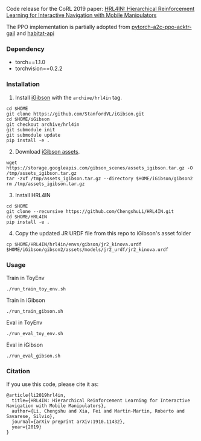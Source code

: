 Code release for the CoRL 2019 paper: [HRL4IN: Hierarchical Reinforcement Learning for Interactive Navigation with Mobile Manipulators](https://arxiv.org/abs/1910.11432)

The PPO implementation is partially adopted from [pytorch-a2c-ppo-acktr-gail](https://github.com/ikostrikov/pytorch-a2c-ppo-acktr-gail) and [habitat-api](https://github.com/facebookresearch/habitat-api)

### Dependency
* torch==1.1.0
* torchvision==0.2.2

### Installation
1. Install [iGibson](https://github.com/StanfordVL/iGibson) with the `archive/hrl4in` tag.
```
cd $HOME
git clone https://github.com/StanfordVL/iGibson.git
cd $HOME/iGibson
git checkout archive/hrl4in
git submodule init
git submodule update
pip install -e .
```

2. Download [iGibson assets](https://storage.googleapis.com/gibson_scenes/assets_igibson.tar.gz).
```
wget https://storage.googleapis.com/gibson_scenes/assets_igibson.tar.gz -O /tmp/assets_igibson.tar.gz
tar -zxf /tmp/assets_igibson.tar.gz --directory $HOME/iGibson/gibson2
rm /tmp/assets_igibson.tar.gz
```

3. Install HRL4IN
```
cd $HOME
git clone --recursive https://github.com/ChengshuLi/HRL4IN.git 
cd $HOME/HRL4IN
pip install -e .
```

4. Copy the updated JR URDF file from this repo to iGibson's asset folder
```
cp $HOME/HRL4IN/hrl4in/envs/gibson/jr2_kinova.urdf $HOME/iGibson/gibson2/assets/models/jr2_urdf/jr2_kinova.urdf
```

### Usage

Train in ToyEnv
```
./run_train_toy_env.sh
```

Train in iGibson
```
./run_train_gibson.sh
```

Eval in ToyEnv
```
./run_eval_toy_env.sh
```

Eval in iGibson
```
./run_eval_gibson.sh
```

### Citation
If you use this code, please cite it as:
```
@article{li2019hrl4in,
  title={HRL4IN: Hierarchical Reinforcement Learning for Interactive Navigation with Mobile Manipulators},
  author={Li, Chengshu and Xia, Fei and Martin-Martin, Roberto and Savarese, Silvio},
  journal={arXiv preprint arXiv:1910.11432},
  year={2019}
}
```

